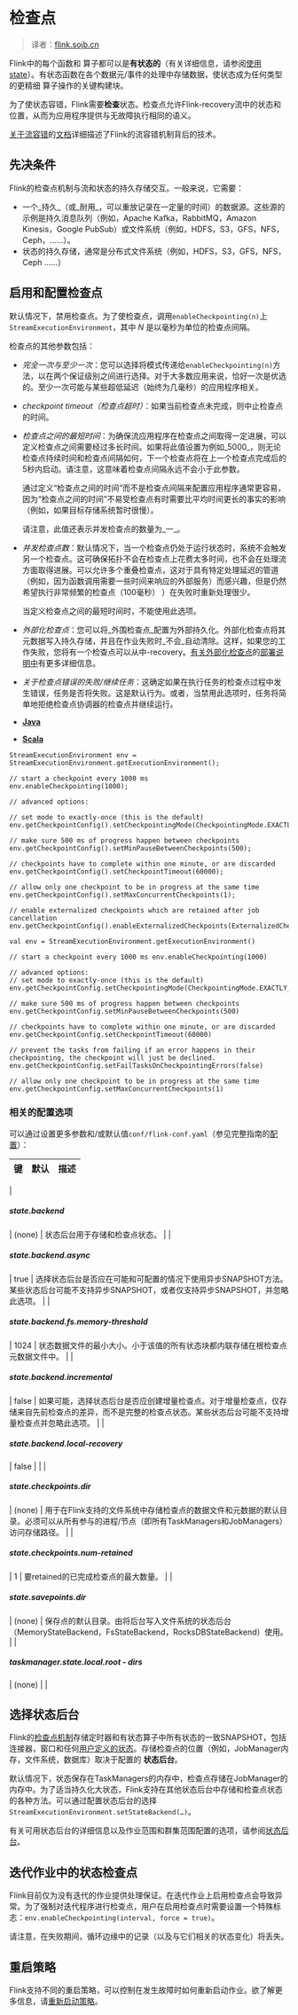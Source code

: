 

# 检查点

> 译者：[flink.sojb.cn](https://flink.sojb.cn/)


Flink中的每个函数和 算子都可以是**有状态的**（有关详细信息，请参阅[使用state](state.html)）。有状态函数在各个数据元/事件的处理中存储数据，使状态成为任何类型的更精细 算子操作的关键构建块。

为了使状态容错，Flink需要**检查**状态。检查点允许Flink-recovery流中的状态和位置，从而为应用程序提供与无故障执行相同的语义。

[关于流容错](https://flink.sojb.cn/internals/stream_checkpointing.html)的[文档](https://flink.sojb.cn/internals/stream_checkpointing.html)详细描述了Flink的流容错机制背后的技术。

## 先决条件

Flink的检查点机制与流和状态的持久存储交互。一般来说，它需要：

*   一个_持久_（或_耐用_，可以重放记录在一定量的时间）的数据源。这些源的示例是持久消息队列（例如，Apache Kafka，RabbitMQ，Amazon Kinesis，Google PubSub）或文件系统（例如，HDFS，S3，GFS，NFS，Ceph，......）。
*   状态的持久存储，通常是分布式文件系统（例如，HDFS，S3，GFS，NFS，Ceph ......）

## 启用和配置检查点

默认情况下，禁用检查点。为了使检查点，调用`enableCheckpointing(n)`上`StreamExecutionEnvironment`，其中 _N_ 是以毫秒为单位的检查点间隔。

检查点的其他参数包括：

*   _完全一次与至少一次_：您可以选择将模式传递给`enableCheckpointing(n)`方法，以在两个保证级别之间进行选择。对于大多数应用来说，恰好一次是优选的。至少一次可能与某些超低延迟（始终为几毫秒）的应用程序相关。

*   _checkpoint timeout（检查点超时）_：如果当前检查点未完成，则中止检查点的时间。

*   _检查点之间的最短时间_：为确保流应用程序在检查点之间取得一定进展，可以定义检查点之间需要经过多长时间。如果将此值设置为例如_5000_，则无论检查点持续时间和检查点间隔如何，下一个检查点将在上一个检查点完成后的5秒内启动。请注意，这意味着检查点间隔永远不会小于此参数。

    通过定义“检查点之间的时间”而不是检查点间隔来配置应用程序通常更容易，因为“检查点之间的时间”不易受检查点有时需要比平均时间更长的事实的影响（例如，如果目标存储系统暂时很慢）。

    请注意，此值还表示并发检查点的数量为_一_。

*   _并发检查点数_：默认情况下，当一个检查点仍处于运行状态时，系统不会触发另一个检查点。这可确保拓扑不会在检查点上花费太多时间，也不会在处理流方面取得进展。可以允许多个重叠检查点，这对于具有特定处理延迟的管道（例如，因为函数调用需要一些时间来响应的外部服务）而感兴趣，但是仍然希望执行非常频繁的检查点（100毫秒） ）在失败时重新处理很少。

    当定义检查点之间的最短时间时，不能使用此选项。

*   _外部化检查点_：您可以将_外围检查点_配置为外部持久化。外部化检查点将其元数据写入持久存储，并且在作业失败时_不会_自动清除。这样，如果您的工作失败，您将有一个检查点可以从中-recovery。[有关外部化检查点](https://flink.sojb.cn/ops/state/checkpoints.html#externalized-checkpoints)的[部署说明中](https://flink.sojb.cn/ops/state/checkpoints.html#externalized-checkpoints)有更多详细信息。

*   _关于检查点错误的失败/继续任务_：这确定如果在执行任务的检查点过程中发生错误，任务是否将失败。这是默认行为。或者，当禁用此选项时，任务将简单地拒绝检查点协调器的检查点并继续运行。

*   [**Java**](#tab_java_0)
*   [**Scala**](#tab_scala_0)



```
StreamExecutionEnvironment env = StreamExecutionEnvironment.getExecutionEnvironment();

// start a checkpoint every 1000 ms
env.enableCheckpointing(1000);

// advanced options:

// set mode to exactly-once (this is the default)
env.getCheckpointConfig().setCheckpointingMode(CheckpointingMode.EXACTLY_ONCE);

// make sure 500 ms of progress happen between checkpoints
env.getCheckpointConfig().setMinPauseBetweenCheckpoints(500);

// checkpoints have to complete within one minute, or are discarded
env.getCheckpointConfig().setCheckpointTimeout(60000);

// allow only one checkpoint to be in progress at the same time
env.getCheckpointConfig().setMaxConcurrentCheckpoints(1);

// enable externalized checkpoints which are retained after job cancellation
env.getCheckpointConfig().enableExternalizedCheckpoints(ExternalizedCheckpointCleanup.RETAIN_ON_CANCELLATION);
```





```
val env = StreamExecutionEnvironment.getExecutionEnvironment()

// start a checkpoint every 1000 ms env.enableCheckpointing(1000)

// advanced options: 
// set mode to exactly-once (this is the default) env.getCheckpointConfig.setCheckpointingMode(CheckpointingMode.EXACTLY_ONCE)

// make sure 500 ms of progress happen between checkpoints env.getCheckpointConfig.setMinPauseBetweenCheckpoints(500)

// checkpoints have to complete within one minute, or are discarded env.getCheckpointConfig.setCheckpointTimeout(60000)

// prevent the tasks from failing if an error happens in their checkpointing, the checkpoint will just be declined. env.getCheckpointConfig.setFailTasksOnCheckpointingErrors(false)

// allow only one checkpoint to be in progress at the same time env.getCheckpointConfig.setMaxConcurrentCheckpoints(1)
```



### 相关的配置选项

可以通过设置更多参数和/或默认值`conf/flink-conf.yaml`（参见完整指南的[配置](https://flink.sojb.cn/ops/config.html)）：

| 键 | 默认 | 描述 |
| --- | --- | --- |
| 

##### state.backend

 | (none) | 状态后台用于存储和检查点状态。 |
| 

##### state.backend.async

 | true | 选择状态后台是否应在可能和可配置的情况下使用异步SNAPSHOT方法。某些状态后台可能不支持异步SNAPSHOT，或者仅支持异步SNAPSHOT，并忽略此选项。 |
| 

##### state.backend.fs.memory-threshold

 | 1024 | 状态数据文件的最小大小。小于该值的所有状态块都内联存储在根检查点元数据文件中。 |
| 

##### state.backend.incremental

 | false | 如果可能，选择状态后台是否应创建增量检查点。对于增量检查点，仅存储来自先前检查点的差异，而不是完整的检查点状态。某些状态后台可能不支持增量检查点并忽略此选项。 |
| 

##### state.backend.local-recovery

 | false |  |
| 

##### state.checkpoints.dir

 | (none) | 用于在Flink支持的文件系统中存储检查点的数据文件和元数据的默认目录。必须可以从所有参与的进程/节点（即所有TaskManagers和JobManagers）访问存储路径。 |
| 

##### state.checkpoints.num-retained

 | 1 | 要retained的已完成检查点的最大数量。 |
| 

##### state.savepoints.dir

 | (none) | 保存点的默认目录。由将后台写入文件系统的状态后台（MemoryStateBackend，FsStateBackend，RocksDBStateBackend）使用。 |
| 

##### taskmanager.state.local.root - dirs

 | (none) |  |

## 选择状态后台

Flink的[检查点机制](https://flink.sojb.cn/internals/stream_checkpointing.html)存储定时器和有状态算子中所有状态的一致SNAPSHOT，包括连接器，窗口和任何[用户定义的状态](state.html)。存储检查点的位置（例如，JobManager内存，文件系统，数据库）取决于配置的 **状态后台**。

默认情况下，状态保存在TaskManagers的内存中，检查点存储在JobManager的内存中。为了适当持久化大状态，Flink支持在其他状态后台中存储和检查点状态的各种方法。可以通过配置状态后台的选择`StreamExecutionEnvironment.setStateBackend(…)`。

有关可用状态后台的详细信息以及作业范围和群集范围配置的选项，请参阅[状态后台](https://flink.sojb.cn/ops/state/state_backends.html)。

## 迭代作业中的状态检查点

Flink目前仅为没有迭代的作业提供处理保证。在迭代作业上启用检查点会导致异常。为了强制对迭代程序进行检查点，用户在启用检查点时需要设置一个特殊标志：`env.enableCheckpointing(interval, force = true)`。

请注意，在失败期间，循环边缘中的记录（以及与它们相关的状态变化）将丢失。

## 重启策略

Flink支持不同的重启策略，可以控制在发生故障时如何重新启动作业。欲了解更多信息，请[重新启动策略](https://flink.sojb.cn/dev/restart_strategies.html)。

